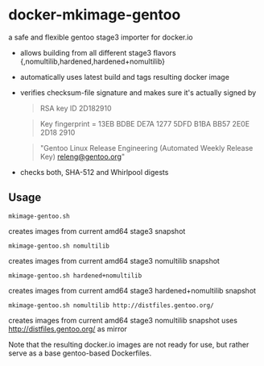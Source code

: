 docker-mkimage-gentoo
=====================

a safe and flexible gentoo stage3 importer for docker.io

 * allows building from all different stage3 flavors {,nomultilib,hardened,hardened+nomultilib}

 * automatically uses latest build and tags resulting docker image

 * verifies checksum-file signature and makes sure it's actually signed by

   > RSA key ID 2D182910

   > Key fingerprint = 13EB BDBE DE7A 1277 5DFD  B1BA BB57 2E0E 2D18 2910

   > "Gentoo Linux Release Engineering (Automated Weekly Release Key) <releng@gentoo.org>"

 * checks both, SHA-512 and Whirlpool digests



Usage
-----

	mkimage-gentoo.sh
creates images from current amd64 stage3 snapshot

	mkimage-gentoo.sh nomultilib
creates images from current amd64 stage3 nomultilib snapshot

	mkimage-gentoo.sh hardened+nomultilib
creates images from current amd64 stage3 hardened+nomultilib snapshot

	mkimage-gentoo.sh nomultilib http://distfiles.gentoo.org/
creates images from current amd64 stage3 nomultilib snapshot
uses http://distfiles.gentoo.org/ as mirror

Note that the resulting docker.io images are not ready for use, but rather
serve as a base gentoo-based Dockerfiles.
